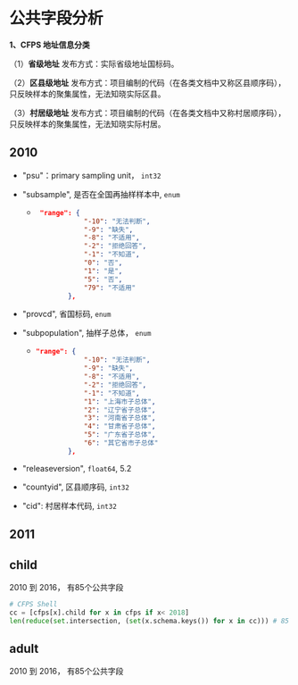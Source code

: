 # 公共字段分析

**1、CFPS 地址信息分类**

（1）**省级地址** 发布方式：实际省级地址国标码。

（2）**区县级地址** 发布方式：项目编制的代码（在各类文档中又称区县顺序码），只反映样本的聚集属性，无法知晓实际区县。

（3）**村居级地址** 发布方式：项目编制的代码（在各类文档中又称村居顺序码），只反映样本的聚集属性，无法知晓实际村居。

## 2010

- "psu"：primary sampling unit， `int32`

- "subsample", 是否在全国再抽样样本中, `enum` 

  - ```json
     "range": {
                "-10": "无法判断",
                "-9": "缺失",
                "-8": "不适用",
                "-2": "拒绝回答",
                "-1": "不知道",
                "0": "否",
                "1": "是",
                "5": "否",
                "79": "不适用"
            },
    ```

- "provcd", 省国标码, `enum`

- "subpopulation", 抽样子总体， `enum` 

  - ```json
    "range": {
                "-10": "无法判断",
                "-9": "缺失",
                "-8": "不适用",
                "-2": "拒绝回答",
                "-1": "不知道",
                "1": "上海市子总体",
                "2": "辽宁省子总体",
                "3": "河南省子总体",
                "4": "甘肃省子总体",
                "5": "广东省子总体",
                "6": "其它省市子总体"
            },
    ```

- "releaseversion", `float64`, 5.2

- "countyid", 区县顺序码, `int32`

-    "cid": 村居样本代码, `int32`

## 2011

## child

2010 到 2016， 有85个公共字段

```python
# CFPS Shell
cc = [cfps[x].child for x in cfps if x< 2018]
len(reduce(set.intersection, (set(x.schema.keys()) for x in cc))) # 85
```

## adult

2010 到 2016， 有85个公共字段

